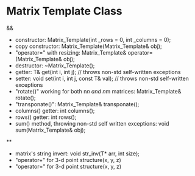 # Matrix Template Class
&&
 - constructor: Matrix_Template(int _rows = 0, int _columns = 0);
 - copy constructor: Matrix_Template(Matrix_Template<T>& obj);
 - "operator=" with resizing: Matrix_Template<T>& operator=(Matrix_Template<T>& obj);
 - destructor: ~Matrix_Template();
 - getter: T& get(int i, int j); // throws non-std self-written exceptions
 - setter: void set(int i, int j, const T& val); // throws non-std self-written exceptions
 - "rotate()" working for both n*n and  n*m matrices: Matrix_Template<T>& rotate(); 
 - "transponate()": Matrix_Template<T>& transponate();
 - columns() getter: int columns();
 - rows() getter: int rows();
 - sum() method, throwing non-std self written exceptions: void sum(Matrix_Template<T>& obj);
 
 **   
  - matrix's string invert: void str_inv(T* arr, int size);
  - "operator+" for 3-d point structure(x, y, z)
  - "operator=" for 3-d point structure(x, y, z)
